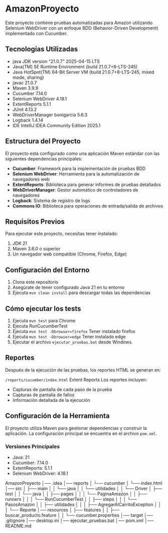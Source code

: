 # AmazonProyecto

Este proyecto contiene pruebas automatizadas para Amazon utilizando Selenium WebDriver con un enfoque BDD (Behavior-Driven Development) implementado con Cucumber.

## Tecnologías Utilizadas

- java JDK version "21.0.7" 2025-04-15 LTS
- Java(TM) SE Runtime Environment (build 21.0.7+8-LTS-245)
- Java HotSpot(TM) 64-Bit Server VM (build 21.0.7+8-LTS-245, mixed mode, sharing)
- javac 21.0.7
- Maven  3.9.9
- Cucumber 7.14.0
- Selenium WebDriver 4.18.1
- ExtentReports 5.1.1
- JUnit 4.13.2
- WebDriverManager bonigarcia 5.6.3
- Logback 1.4.14
- IDE IntelliJ IDEA Community Edition 2025.1

## Estructura del Proyecto

El proyecto está configurado como una aplicación Maven estándar con las siguientes dependencias principales:

- **Cucumber**: Framework para la implementación de pruebas BDD
- **Selenium WebDriver**: Herramienta para la automatización de navegadores web
- **ExtentReports**: Biblioteca para generar informes de pruebas detallados
- **WebDriverManager**: Gestor automático de controladores de navegadores
- **Logback**: Sistema de registro de logs
- **Commons IO**: Biblioteca para operaciones de entrada/salida de archivos

## Requisitos Previos

Para ejecutar este proyecto, necesitas tener instalado:

1. JDK 21
2. Maven 3.6.0 o superior
3. Un navegador web compatible (Chrome, Firefox, Edge)

## Configuración del Entorno

1. Clona este repositorio
2. Asegúrate de tener configurado Java 21 en tu entorno
3. Ejecuta `mvn clean install` para descargar todas las dependencias

## Cómo ejecutar los tests
1. Ejecuta `mvn test` para Chrome
2. Ejecuta RunCucumberTest 
3. Ejecuta `mvn test -Dbrowser=firefox` Tener instalado firefox
4. Ejecuta `mvn test -Dbrowser=edge` Tener instalado edge
5. Ejecutar el archivo `ejecutar_pruebas.bat` desde Windows.
   

## Reportes

Después de la ejecución de las pruebas, los reportes HTML se generan en:

`/reports/cucumber/index.html`
Extent Reports
Los reportes incluyen:
- Capturas de pantalla de cada paso de la prueba
- Capturas de pantalla de fallos
- Información detallada de la ejecución

## Configuración de la Herramienta

El proyecto utiliza Maven para gestionar dependencias y construir la aplicación. La configuración principal se encuentra en el archivo `pom.xml`.

### Versiones Principales

- Java: 21
- Cucumber: 7.14.0
- ExtentReports: 5.1.1
- Selenium WebDriver: 4.18.1


AmazonProyecto
│── .idea
│── reports
│   └── cucumber
│       └── index.html
│── src
│   ├── main
│   │   └── java
│   │       └── utilidades
│   │           └── Driver
│   ├── test
│   │   └── java
│   │       ├── pages
│   │       │   └── PaginaAmazon
│   │       ├── runners
│   │       │   └── RunCucumberTest
│   │       ├── steps
│   │       │   └── PasosAmazon
│   │       ├── utilidades
│   │       │   ├── AgregarAlCarritoException
│   │       │   └── Reporte
│── resources
│   ├── features
│   │   ├── buscar_producto.feature
│   │   └── cucumber.properties
│── target
│── .gitignore
│── desktop.ini
│── ejecutar_pruebas.bat
│── pom.xml
│── README.md